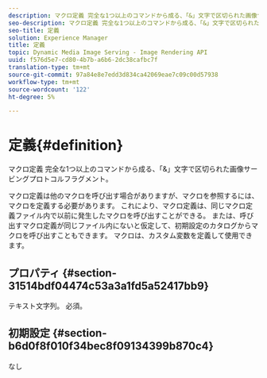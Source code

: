 ```yaml
---
description: マクロ定義 完全な1つ以上のコマンドから成る、「&」文字で区切られた画像サービングプロトコルフラグメント。
seo-description: マクロ定義 完全な1つ以上のコマンドから成る、「&」文字で区切られた画像サービングプロトコルフラグメント。
seo-title: 定義
solution: Experience Manager
title: 定義
topic: Dynamic Media Image Serving - Image Rendering API
uuid: f576d5e7-cd80-4b7b-a6b6-2dc38cafbc7f
translation-type: tm+mt
source-git-commit: 97a84e8e7edd3d834ca42069eae7c09c00d57938
workflow-type: tm+mt
source-wordcount: '122'
ht-degree: 5%

---
```



# 定義{#definition}

マクロ定義 完全な1つ以上のコマンドから成る、「&amp;」文字で区切られた画像サービングプロトコルフラグメント。

マクロ定義は他のマクロを呼び出す場合がありますが、マクロを参照するには、マクロを定義する必要があります。 これにより、マクロ定義は、同じマクロ定義ファイル内で以前に発生したマクロを呼び出すことができる。 または、呼び出すマクロ定義が同じファイル内にないと仮定して、初期設定のカタログからマクロを呼び出すこともできます。 マクロは、カスタム変数を定義して使用できます。

## プロパティ {#section-31514bdf04474c53a3a1fd5a52417bb9}

テキスト文字列。 必須。

## 初期設定 {#section-b6d0f8f010f34bec8f09134399b870c4}

なし
